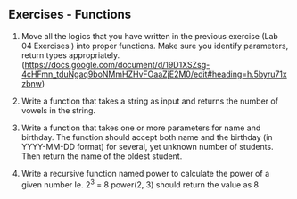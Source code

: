 ## Exercises  - Functions

1. Move all the logics that you have written in the previous exercise (Lab 04 Exercises ) into proper functions. Make sure you identify parameters, return types appropriately. (https://docs.google.com/document/d/19D1XSZsg-4cHFmn_tduNgaq9boNMmHZHvFOaaZjE2M0/edit#heading=h.5byru71xzbnw)

2. Write a function that takes a string as input and returns the number of vowels in the string.

3. Write a function that takes one or more parameters for name and birthday. The function should accept both name and the birthday (in YYYY-MM-DD format) for several, yet unknown number of students. Then return the name of the oldest student.

4. Write a recursive function named power to calculate the power of a given number Ie.  2<sup>3</sup> = 8 power(2, 3) should return the value as 8
